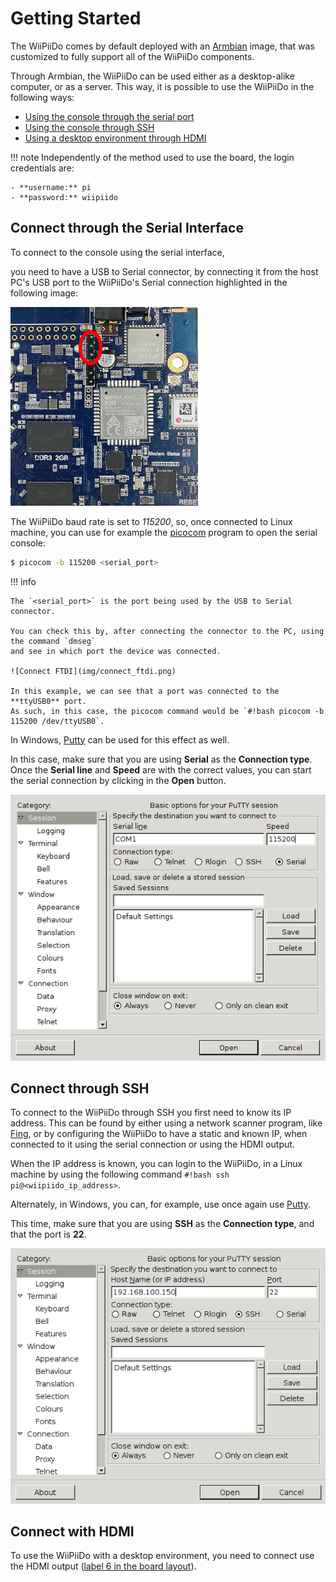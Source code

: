 # Getting Started

The WiiPiiDo comes by default deployed with an [Armbian](https://www.armbian.com/) image,
that was customized to fully support all of the WiiPiiDo components.

Through Armbian, the WiiPiiDo can be used either as a desktop-alike computer,
or as a server.
This way, it is possible to use the WiiPiiDo in the following ways:

- [Using the console through the serial port](#connect-through-the-serial-interface)
- [Using the console through SSH](#connect-through-ssh)
- [Using a desktop environment through HDMI](#connect-with-hdmi)

!!! note
    Independently of the method used to use the board, the login credentials are:

    - **username:** pi
    - **password:** wiipiido

## Connect through the Serial Interface

To connect to the console using the serial interface,
<!-- TODO put link to one USB-to-Serial -->
you need to have a USB to Serial connector,
by connecting it from the host PC's USB port to the WiiPiiDo's Serial
connection highlighted in the following image:

![WiiPiiDo Serial Port](img/wiipiido_serial.jpg)

The WiiPiiDo baud rate is set to *115200*, so, once connected
to Linux machine, you can use for example the [picocom](https://linux.die.net/man/8/picocom) program
to open the serial console:

```bash
$ picocom -b 115200 <serial_port>
```

!!! info

    The `<serial_port>` is the port being used by the USB to Serial connector.

    You can check this by, after connecting the connector to the PC, using the command `dmseg`
    and see in which port the device was connected.

    ![Connect FTDI](img/connect_ftdi.png)

    In this example, we can see that a port was connected to the **ttyUSB0** port.
    As such, in this case, the picocom command would be `#!bash picocom -b 115200 /dev/ttyUSB0`.

In Windows, [Putty](https://putty.org) can be used for this effect as well.

In this case, make sure that you are using **Serial** as the **Connection type**.
Once the **Serial line** and **Speed** are with the correct values,
you can start the serial connection by clicking in the **Open** button.

![Putty Serial Connection](img/putty_serial.png)

## Connect through SSH

To connect to the WiiPiiDo through SSH you first need to know its IP address.
This can be found by either using a network scanner program, like [Fing](https://www.fing.com/),
or by configuring the WiiPiiDo to have a static and known IP,
when connected to it using the serial connection or using the HDMI output.

When the IP address is known, you can login to the WiiPiiDo, in a Linux machine by using the following command
`#!bash ssh pi@<wiipiido_ip_address>`.

Alternately, in Windows, you can, for example, use once again use [Putty](https://putty.org).

This time, make sure that you are using **SSH** as the **Connection type**,
and that the port is **22**.

![Putty SSH](img/putty_ssh.png)

## Connect with HDMI

To use the WiiPiiDo with a desktop environment,
you need to connect use the HDMI output ([label 6 in the board layout](index.md#board-layout)).
